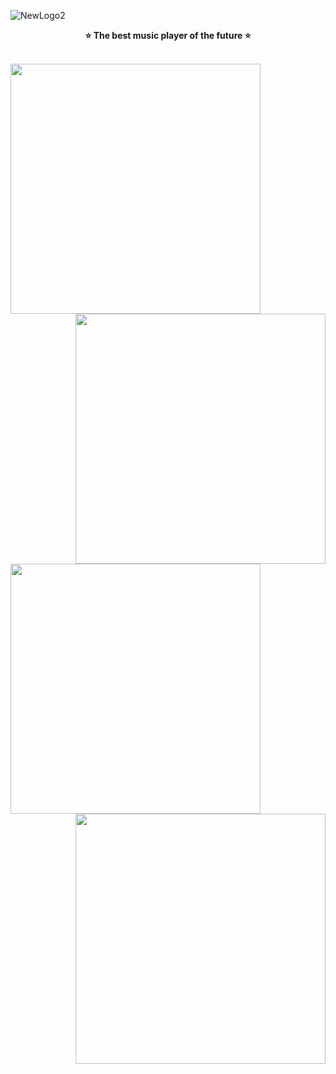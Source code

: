 ![NewLogo2](https://user-images.githubusercontent.com/67559040/176112902-96f7f963-9d7b-4d53-9740-87cf1e0a4632.png)
<p align="center">
<b>⭐️ The best music player of the future ⭐️</b>
</p><br>
<div>
  <img align="left" style="width: 400px;" src="https://user-images.githubusercontent.com/67559040/183993522-4f107eed-e25a-4256-b5f6-ece6bd9a8896.png">
  <img align="right" style="width: 400px;" src="https://user-images.githubusercontent.com/67559040/183462196-4bfbc301-b338-4b2b-8d2d-3efc3d4861ec.png"></div>
<div>
  <img align="left" style="width: 400px;"src="https://user-images.githubusercontent.com/67559040/183463830-737a1b6b-9863-42b3-828d-c3620c78282e.png">
  <img align="right" style="width: 400px;" src="https://user-images.githubusercontent.com/67559040/183993737-d8e72f76-7a3a-4ff6-8580-9d9eff0ff39c.png">
</div>
